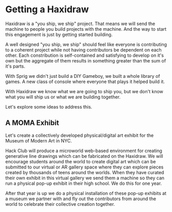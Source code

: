 # Getting a Haxidraw

Haxidraw is a "you ship, we ship" project. That means we will send the machine to people you build projects with the machine. And the way to start this engagement is just by getting started building.

A well designed "you ship, we ship" should feel like everyone is contributing to a coherent project while not having contributors be dependent on each other. Each constribution is self-contained and satisfying to develop on it's own but the aggregate of them results in something greater than the sum of it's parts.

With Sprig we didn't just build a DIY Gameboy, we built a whole library of games. A new class of console where everyone that plays it helped build it.

With Haxidraw we know what we are going to ship you, but we don't know what you will ship us or what we are building together.

Let's explore some ideas to address this.

## A MOMA Exhibit

Let's create a collectively developed physical/digital art exhibit for the Museum of Modern Art in NYC. 

Hack Club will produce a microworld web-based environment for creating generative line drawings which can be fabricated on the Haxidraw. We will encourage students around the world to create digital art which can be submitted to our virtual or AR gallery space where they can explore pieces created by thousands of teens around the worlds. When they have curated their own exhibit in this virtual gallery we send them a machine so they can run a physical pop-up exhibit in their high school. We do this for one year. 

After that year is up we do a physical installation of these pop-up exhibits at a museum we partner with and fly out the contributors from around the world to celebrate their collective creation together.















